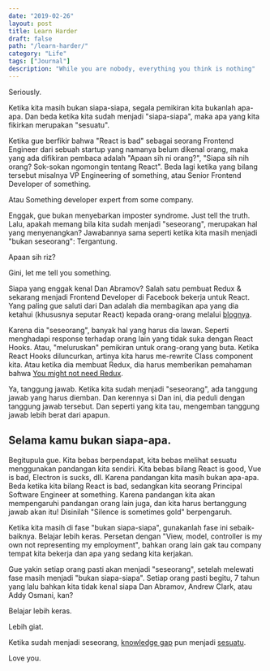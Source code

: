```yaml
---
date: "2019-02-26"
layout: post
title: Learn Harder
draft: false
path: "/learn-harder/"
category: "Life"
tags: ["Journal"]
description: "While you are nobody, everything you think is nothing"
---
```


Seriously.

Ketika kita masih bukan siapa-siapa, segala pemikiran kita bukanlah apa-apa. Dan beda ketika kita
sudah menjadi "siapa-siapa", maka apa yang kita fikirkan merupakan "sesuatu".

Ketika gue berfikir bahwa "React is bad" sebagai seorang Frontend Engineer dari sebuah startup yang
namanya belum dikenal orang, maka yang ada difikiran pembaca adalah "Apaan sih ni orang?", "Siapa
sih nih orang? Sok-sokan ngomongin tentang React". Beda lagi ketika yang bilang tersebut misalnya
VP Engineering of something, atau Senior Frontend Developer of something.

Atau Something developer expert from some company.

Enggak, gue bukan menyebarkan imposter syndrome. Just tell the truth. Lalu, apakah memang bila kita
sudah menjadi "seseorang", merupakan hal yang menyenangkan? Jawabannya sama seperti ketika kita
masih menjadi "bukan seseorang": Tergantung.

Apaan sih riz?

Gini, let me tell you something.

Siapa yang enggak kenal Dan Abramov? Salah satu pembuat Redux & sekarang menjadi Frontend Developer
di Facebook bekerja untuk React. Yang paling gue saluti dari Dan adalah dia membagikan apa yang dia
ketahui (khususnya seputar React) kepada orang-orang melalui [blognya](https://overreacted.io).

Karena dia "seseorang", banyak hal yang harus dia lawan. Seperti menghadapi response terhadap orang
lain yang tidak suka dengan React Hooks. Atau, "meluruskan" pemikiran untuk orang-orang yang buta.
Ketika React Hooks diluncurkan, artinya kita harus me-rewrite Class component kita. Atau ketika dia
membuat Redux, dia harus memberikan pemahaman bahwa [You might not need
Redux](https://medium.com/@dan_abramov/you-might-not-need-redux-be46360cf367).

Ya, tanggung jawab. Ketika kita sudah menjadi "seseorang", ada tanggung jawab yang harus diemban.
Dan kerennya si Dan ini, dia peduli dengan tanggung jawab tersebut. Dan seperti yang kita tau,
mengemban tanggung jawab lebih berat dari apapun.

## Selama kamu bukan siapa-apa.

Begitupula gue. Kita bebas berpendapat, kita bebas melihat sesuatu menggunakan pandangan kita
sendiri. Kita bebas bilang React is good, Vue is bad, Electron is sucks, dll. Karena pandangan kita
masih bukan apa-apa. Beda ketika kita bilang React is bad, sedangkan kita seorang Principal Software
Engineer at something. Karena pandangan kita akan mempengaruhi pandangan orang lain juga, dan kita
harus bertanggung jawab akan itu! Disinilah "Silence is sometimes gold" berpengaruh.

Ketika kita masih di fase "bukan siapa-siapa", gunakanlah fase ini sebaik-baiknya. Belajar lebih
keras. Persetan dengan "View, model, controller is my own not representing my employment", bahkan
orang lain gak tau company tempat kita bekerja dan apa yang sedang kita kerjakan.

Gue yakin setiap orang pasti akan menjadi "seseorang", setelah melewati fase masih menjadi "bukan
siapa-siapa". Setiap orang pasti begitu, 7 tahun yang lalu bahkan kita tidak kenal siapa Dan
Abramov, Andrew Clark, atau Addy Osmani, kan?

Belajar lebih keras.

Lebih giat.

Ketika sudah menjadi seseorang, [knowledge gap](https://news.ycombinator.com/item?id=18780065) pun menjadi
[sesuatu](https://news.ycombinator.com/item?id=18780065).

Love you.
